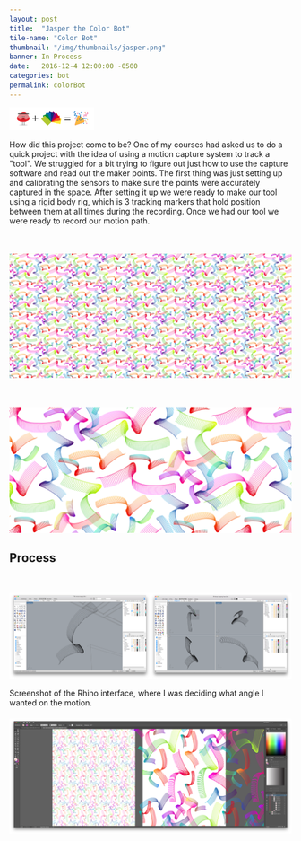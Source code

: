 ```yaml
---
layout: post
title:  "Jasper the Color Bot"
tile-name: "Color Bot"
thumbnail: "/img/thumbnails/jasper.png"
banner: In Process
date:   2016-12-4 12:00:00 -0500
categories: bot
permalink: colorBot
---
```


<div class="image-container"><img src="../img/colorBot/intro.svg" alt="Logo Equation" class="image-center" style="width:30%"/></div>

How did this project come to be? One of my courses had asked us to do a quick project with the idea of using a motion capture system to track a "tool". We struggled for a bit trying to figure out just how to use the capture software and read out the maker points. The first thing was just setting up and calibrating the sensors to make sure the points were accurately captured in the space. After setting it up we were ready to make our tool using a rigid body rig, which is 3 tracking markers that hold position between them at all times during the recording. Once we had our tool we were ready to record our motion path. 



<div class="image-container" style="margin-top:50px;"><img src="../img/mocapPaper/pattern.png" alt="The Pattern"/></div>
<div class="image-container" style="margin-top:50px;"><img src="../img/mocapPaper/patternZoomed.png" alt="The Pattern Zommed In"/></div>


## Process
<!--Image of grasshopper script-->
<!--picture of the tool-->
<!--gif of wanding (possibly a couple side by side 2 or 3)-->
<!--gif of the motion-->

<div class="image-container" style="margin-top:50px;"><img src="../img/mocapPaper/rhino.png" alt="Rhino Screenshot"/></div>

Screenshot of the Rhino interface, where I was deciding what angle I wanted on the motion.

<div class="image-container" style="margin-top:20px;"><img src="../img/mocapPaper/aiScreenshot.png" alt="Illustrator Screenshot"/></div>

